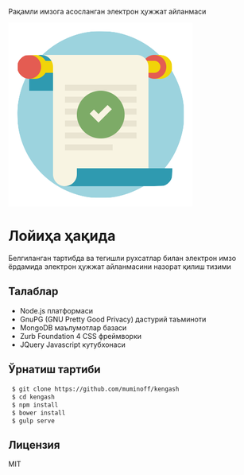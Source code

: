 Рақамли имзога асосланган электрон ҳужжат айланмаси

![alt text](logo.png "Kengash")

# Лойиҳа ҳақида
Белгиланган тартибда ва тегишли рухсатлар билан электрон имзо ёрдамида электрон ҳужжат айланмасини назорат қилиш тизими

## Талаблар
 * Node.js платформаси
 * GnuPG (GNU Pretty Good Privacy) дастурий таъминоти
 * MongoDB маълумотлар базаси
 * Zurb Foundation 4 CSS фреймворки
 * JQuery Javascript кутубхонаси

## Ўрнатиш тартиби
```
 $ git clone https://github.com/muminoff/kengash
 $ cd kengash
 $ npm install
 $ bower install
 $ gulp serve
```

## Лицензия
MIT
